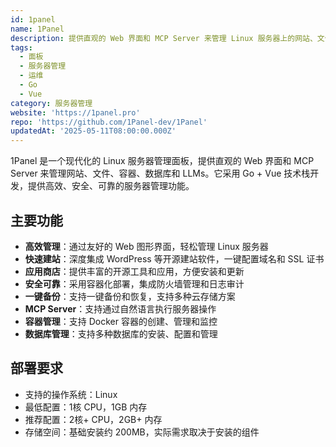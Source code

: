 ```yaml
---
id: 1panel
name: 1Panel
description: 提供直观的 Web 界面和 MCP Server 来管理 Linux 服务器上的网站、文件、容器、数据库和 LLMs
tags:
  - 面板
  - 服务器管理
  - 运维
  - Go
  - Vue
category: 服务器管理
website: 'https://1panel.pro'
repo: 'https://github.com/1Panel-dev/1Panel'
updatedAt: '2025-05-11T08:00:00.000Z'
---
```


1Panel 是一个现代化的 Linux 服务器管理面板，提供直观的 Web 界面和 MCP Server 来管理网站、文件、容器、数据库和 LLMs。它采用 Go + Vue 技术栈开发，提供高效、安全、可靠的服务器管理功能。

## 主要功能

- **高效管理**：通过友好的 Web 图形界面，轻松管理 Linux 服务器
- **快速建站**：深度集成 WordPress 等开源建站软件，一键配置域名和 SSL 证书
- **应用商店**：提供丰富的开源工具和应用，方便安装和更新
- **安全可靠**：采用容器化部署，集成防火墙管理和日志审计
- **一键备份**：支持一键备份和恢复，支持多种云存储方案
- **MCP Server**：支持通过自然语言执行服务器操作
- **容器管理**：支持 Docker 容器的创建、管理和监控
- **数据库管理**：支持多种数据库的安装、配置和管理

## 部署要求

- 支持的操作系统：Linux
- 最低配置：1核 CPU，1GB 内存
- 推荐配置：2核+ CPU，2GB+ 内存
- 存储空间：基础安装约 200MB，实际需求取决于安装的组件 